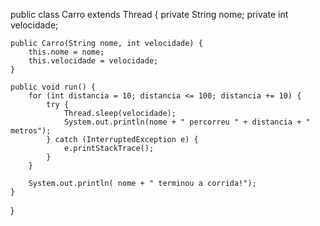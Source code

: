 public class Carro extends Thread {
    private String nome;
    private int velocidade;

    public Carro(String nome, int velocidade) {
        this.nome = nome;
        this.velocidade = velocidade;
    }

    public void run() {
        for (int distancia = 10; distancia <= 100; distancia += 10) {
            try {
                Thread.sleep(velocidade);
                System.out.println(nome + " percorreu " + distancia + " metros");
            } catch (InterruptedException e) {
                e.printStackTrace();
            }
        }

        System.out.println( nome + " terminou a corrida!");
    }
}
